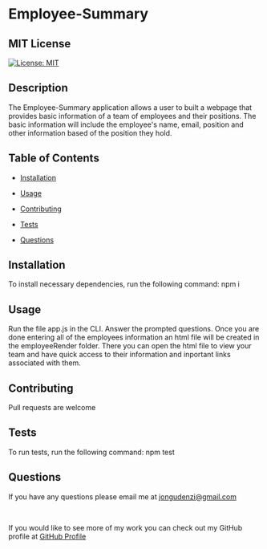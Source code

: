# Employee-Summary

  ## MIT License
  [![License: MIT](https://img.shields.io/badge/License-MIT-yellow.svg)](https://opensource.org/licenses/MIT)

  ## Description
  The Employee-Summary application allows a user to built a webpage that provides basic information of a team of employees and their positions. The basic information will include the employee's name, email, position and other information based of the position they hold.

  ## Table of Contents

  * [Installation](#Installation)

  * [Usage](#usage)

  * [Contributing](#contributing)

  * [Tests](#tests)

  * [Questions](#Questions)

## Installation
To install necessary dependencies, run the following command:
  npm i

## Usage
  Run the file app.js in the CLI. Answer the prompted questions. Once you are done entering all of the employees information an html file will be created in the employeeRender folder.  There you can open the html file to view your team and have quick access to their information and inportant links associated with them.

## Contributing
  Pull requests are welcome

## Tests
To run tests, run the following command:
  npm test

## Questions
If you have any questions please email me at  [jongudenzi@gmail.com](mailto:jongudenzi@gmail.com)

<br>

If you would like to see more of my work you can check out my GitHub profile at [GitHub Profile](https://github.com/JonGudenzi)

